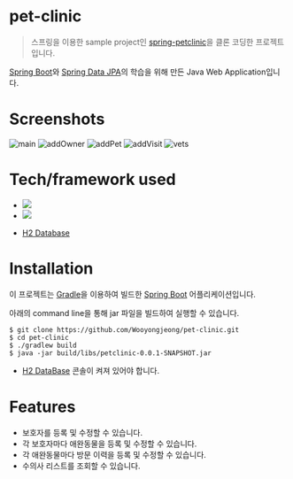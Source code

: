 # pet-clinic
> 스프링을 이용한 sample project인 [spring-petclinic](https://github.com/spring-projects/spring-petclinic)을 클론 코딩한 프로젝트입니다.

[Spring Boot](https://spring.io/guides/gs/spring-boot/)와 [Spring Data JPA](https://spring.io/projects/spring-data-jpa)의 학습을 위해 만든 Java Web Application입니다.

# Screenshots
![main](https://user-images.githubusercontent.com/38418028/105668522-d578fb80-5f20-11eb-8365-4704b24d4b8e.png)
![addOwner](https://user-images.githubusercontent.com/38418028/105668527-d742bf00-5f20-11eb-89ed-64d45076e952.gif)
![addPet](https://user-images.githubusercontent.com/38418028/105668530-d873ec00-5f20-11eb-9563-da1e71279650.gif)
![addVisit](https://user-images.githubusercontent.com/38418028/105668532-d9a51900-5f20-11eb-9a6f-dd0156615b64.gif)
![vets](https://user-images.githubusercontent.com/38418028/105668534-da3daf80-5f20-11eb-9132-122996a03822.png)

# Tech/framework used
* <img src="https://img.shields.io/badge/Spring-6DB33F?logo=spring&logoColor=white" />

* <img src="https://img.shields.io/badge/Thymeleaf-005F0F?logo=thymeleaf&logoColor=white" />

* [H2 Database](http://h2database.com/html/main.html)

# Installation
이 프로젝트는 [Gradle](https://spring.io/guides/gs/gradle/)을 이용하여 빌드한 [Spring Boot](https://spring.io/guides/gs/spring-boot/) 어플리케이션입니다.

아래의 command line을 통해 jar 파일을 빌드하여 실행할 수 있습니다.

```
$ git clone https://github.com/Wooyongjeong/pet-clinic.git
$ cd pet-clinic
$ ./gradlew build
$ java -jar build/libs/petclinic-0.0.1-SNAPSHOT.jar
```
* [H2 DataBase](http://h2database.com/html/main.html) 콘솔이 켜져 있어야 합니다.

# Features
* 보호자를 등록 및 수정할 수 있습니다.
* 각 보호자마다 애완동물을 등록 및 수정할 수 있습니다.
* 각 애완동물마다 방문 이력을 등록 및 수정할 수 있습니다.
* 수의사 리스트를 조회할 수 있습니다.
